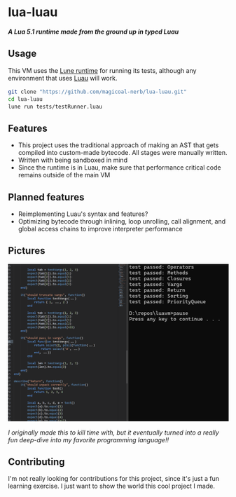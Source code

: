 # lua-luau
*<b>A Lua 5.1 runtime made from the ground up in typed Luau</b>*<br>

## Usage
This VM uses the [Lune runtime](https://github.com/lune-org/lune) for running its tests, although any environment that uses [Luau](https://luau.org/) will work.
```bash
git clone "https://github.com/magicoal-nerb/lua-luau.git"
cd lua-luau
lune run tests/testRunner.luau 
```

## Features
* This project uses the traditional approach of making an AST that gets compiled into custom-made bytecode. All stages were manually written.
* Written with being sandboxed in mind
* Since the runtime is in Luau, make sure that performance critical code remains outside of the main VM

## Planned features
* Reimplementing Luau's syntax and features?
* Optimizing bytecode through inlining, loop unrolling, call alignment, and global access chains to improve interpreter performance

## Pictures
![tests](./assets/tests.png)

<i>I originally made this to kill time with, but it eventually turned into a really fun deep-dive into my favorite programming language!!</i>

## Contributing
I'm not really looking for contributions for this project, since it's just a fun learning exercise. I just want to show the world this cool project I made. 
